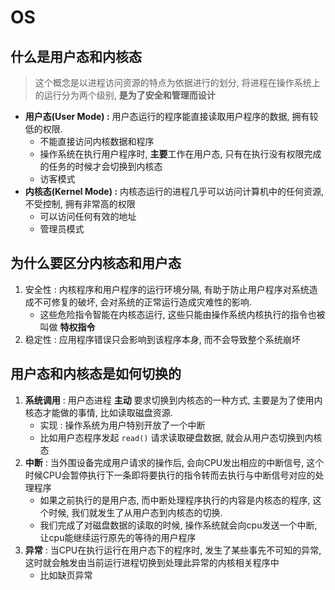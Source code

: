 # OS

## 什么是用户态和内核态

> 这个概念是以进程访问资源的特点为依据进行的划分, 将进程在操作系统上的运行分为两个级别, **是为了安全和管理而设计**

- **用户态(User Mode) :** 用户态运行的程序能直接读取用户程序的数据, 拥有较低的权限.
    - 不能直接访问内核数据和程序
    - 操作系统在执行用户程序时, **主要**工作在用户态, 只有在执行没有权限完成的任务的时候才会切换到内核态
    - 访客模式
- **内核态(Kernel Mode) :** 内核态运行的进程几乎可以访问计算机中的任何资源, 不受控制, 拥有非常高的权限
    - 可以访问任何有效的地址
    - 管理员模式
## 为什么要区分内核态和用户态

1. 安全性 : 内核程序和用户程序的运行环境分隔, 有助于防止用户程序对系统造成不可修复的破坏, 会对系统的正常运行造成灾难性的影响.
    - 这些危险指令智能在内核态运行, 这些只能由操作系统内核执行的指令也被叫做 **特权指令**
2. 稳定性 : 应用程序错误只会影响到该程序本身, 而不会导致整个系统崩坏

## 用户态和内核态是如何切换的

1. **系统调用** : 用户态进程 **主动** 要求切换到内核态的一种方式, 主要是为了使用内核态才能做的事情, 比如读取磁盘资源. 
    - 实现 : 操作系统为用户特别开放了一个中断
    - 比如用户态程序发起 `read()` 请求读取硬盘数据, 就会从用户态切换到内核态
2. **中断** : 当外围设备完成用户请求的操作后, 会向CPU发出相应的中断信号, 这个时候CPU会暂停执行下一条即将要执行的指令转而去执行与中断信号对应的处理程序
    - 如果之前执行的是用户态, 而中断处理程序执行的内容是内核态的程序, 这个时候, 我们就发生了从用户态到内核态的切换. 
    - 我们完成了对磁盘数据的读取的时候, 操作系统就会向cpu发送一个中断, 让cpu能继续运行原先的等待的用户程序
3. **异常** : 当CPU在执行运行在用户态下的程序时, 发生了某些事先不可知的异常, 这时就会触发由当前运行进程切换到处理此异常的内核相关程序中
    - 比如缺页异常
